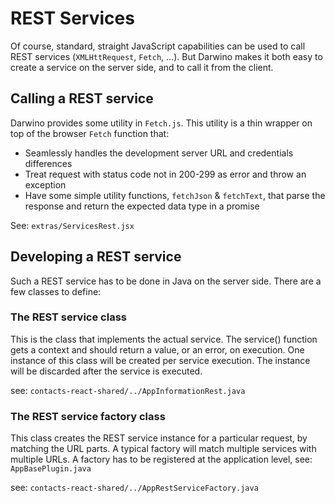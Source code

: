 # REST Services
Of course, standard, straight JavaScript capabilities can be used to call REST services (`XMLHttRequest`, `Fetch`, ...). But Darwino makes it both easy to create a service on the server side, and to call it from the client.

## Calling a REST service
Darwino provides some utility in `Fetch.js`. This utility is a thin wrapper on top of the browser `Fetch` function that:

- Seamlessly handles the development server URL and credentials differences
- Treat request with status code not in 200-299 as error and throw an exception
- Have some simple utility functions, `fetchJson` & `fetchText`, that parse the response and return the expected data type in a promise

See: `extras/ServicesRest.jsx`

## Developing a REST service
Such a REST service has to be done in Java on the server side. There are a few classes to define:

### The REST service class
This is the class that implements the actual service. The service() function gets a context and should return a value, or an error, on execution.
One instance of this class will be created per service execution. The instance will be discarded after the service is executed.

see: `contacts-react-shared/../AppInformationRest.java`

### The REST service factory class
This class creates the REST service instance for a particular request, by matching the URL parts. A typical factory will match multiple services with multiple URLs.
A factory has to be registered at the application level, see: `AppBasePlugin.java`

see: `contacts-react-shared/../AppRestServiceFactory.java`
